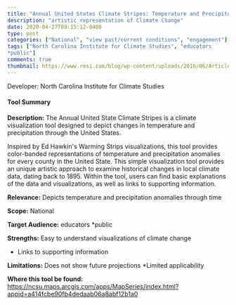 ```yaml
---
title: "Annual United States Climate Stripes: Temperature and Precipitation"
description: "artistic representation of Climate Change"
date: 2020-04-27T09:15:12-0400
type: post
categories: ["National", "view past/current conditions", "engagement"]
tags: ["North Carolina Institute for Climate Studies", "educators
*public"]
comments: true
thumbnail: https://www.rmsi.com/blog/wp-content/uploads/2016/06/Article-04.jpg
---
```

Developer: North Carolina Institute for Climate Studies

#### Tool Summary
**Description:** The Annual United State Climate Stripes is a climate visualization tool designed to depict changes in temperature and precipitation through the United States. 

Inspired by Ed Hawkin's Warming Strips visualizations, this tool provides color-banded representations of temperature and precipitation anomalies for every county in the United State. This simple visualization tool provides an unique artistic approach to examine historical changes in local climate data, dating back to 1895. Within the tool, users can find basic explanations of the data and visualizations, as well as links to supporting information.

**Relevance:** Depicts temperature and precipitation anomalies through time

**Scope:** National

**Target Audience:** educators
*public

**Strengths:** Easy to understand visualizations of climate change 
* Links to supporting information

**Limitations:** Does not show future projections
*Limited applicability

**Where this tool be found:** https://ncsu.maps.arcgis.com/apps/MapSeries/index.html?appid=a414fcbe90fb4dedaab06a8abf12b1a0

